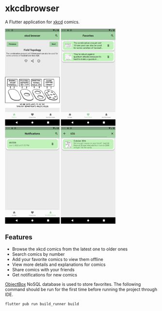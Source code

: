 
# xkcdbrowser

A Flutter application for [xkcd](https://xkcd.com/) comics.

<img width="180" src="screenshots/screenshot1.png">
<img width="180" src="screenshots/screenshot2.png">
<img width="180" src="screenshots/screenshot3.png">
<img width="180" src="screenshots/screenshot4.png">

## Features

- Browse the xkcd comics from the latest one to older ones
- Search comics by number
- Add your favorite comics to view them offline
- View more details and explanations for comics
- Share comics with your friends
- Get notifications for new comics

[ObjectBox](https://pub.dev/packages/objectbox) NoSQL database is used to store favorites. The following command should be run for the first time before running the project through IDE.

    flutter pub run build_runner build
